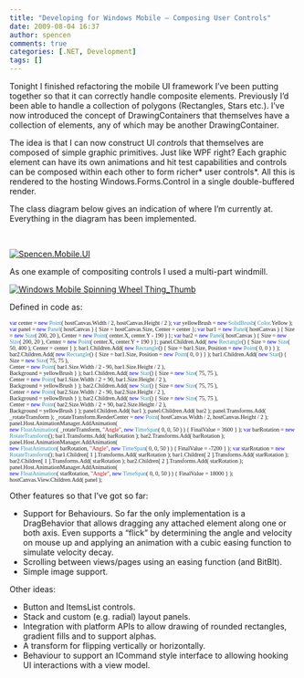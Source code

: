 ```yaml
---
title: "Developing for Windows Mobile – Composing User Controls"
date: 2009-08-04 16:37
author: spencen
comments: true
categories: [.NET, Development]
tags: []
---
```


Tonight I finished refactoring the mobile UI framework I’ve been putting together so that it can correctly handle composite elements. Previously I’d been able to handle a collection of polygons (Rectangles, Stars etc.). I’ve now introduced the concept of DrawingContainers that themselves have a collection of elements, any of which may be another DrawingContainer.
  

The idea is that I can now construct UI *controls* that themselves are composed of simple graphic primitives. Just like WPF right? Each graphic element can have its own animations and hit test capabilities and controls can be composed within each other to form richer* user controls*. All this is rendered to the hosting Windows.Forms.Control in a single double-buffered render.
  

The class diagram below gives an indication of where I’m currently at. Everything in the diagram has been implemented.
  

&#160;
  

<a href="/images/Spencen.Mobile.UI_2.png" target="_blank">![Spencen.Mobile.UI](/images/Spencen.Mobile.UI_thumb.png "Spencen.Mobile.UI")</a> 
  

As one example of compositing controls I used a multi-part windmill.
  

<a href="http://www.spencen.com/Downloads/winmo_animation_spinning.wmv">![Windows Mobile Spinning Wheel Thing_Thumb](/images/Windows%20Mobile%20Spinning%20Wheel%20Thing_Thumb_3.jpg "Windows Mobile Spinning Wheel Thing_Thumb")</a> 
  

Defined in code as:
  

<font size="1"><font face="Verdana"><span style="color: blue">var </span>center = <span style="color: blue">new </span><span style="color: #2b91af">Point</span>( hostCanvas.Width / 2, hostCanvas.Height / 2 );
<span style="color: blue">var </span>yellowBrush = <span style="color: blue">new </span><span style="color: #2b91af">SolidBrush</span>( <span style="color: #2b91af">Color</span>.Yellow );
<span style="color: blue">var </span>panel = <span style="color: blue">new </span><span style="color: #2b91af">Panel</span>( hostCanvas ) { Size = hostCanvas.Size, Center = center };
<span style="color: blue">var </span>bar1 = <span style="color: blue">new </span><span style="color: #2b91af">Panel</span>( hostCanvas ) { Size = <span style="color: blue">new </span><span style="color: #2b91af">Size</span>( 200, 20 ), Center = <span style="color: blue">new </span><span style="color: #2b91af">Point</span>( center.X, center.Y - 190 ) };
<span style="color: blue">var </span>bar2 = <span style="color: blue">new </span><span style="color: #2b91af">Panel</span>( hostCanvas ) { Size = <span style="color: blue">new </span><span style="color: #2b91af">Size</span>( 200, 20 ), Center = <span style="color: blue">new </span><span style="color: #2b91af">Point</span>( center.X, center.Y + 190 ) };
panel.Children.Add( <span style="color: blue">new </span><span style="color: #2b91af">Rectangle</span>() { Size = <span style="color: blue">new </span><span style="color: #2b91af">Size</span>( 50, 400 ), Center = center } );
bar1.Children.Add( <span style="color: blue">new </span><span style="color: #2b91af">Rectangle</span>() { Size = bar1.Size, Position = <span style="color: blue">new </span><span style="color: #2b91af">Point</span>( 0, 0 ) } );
bar2.Children.Add( <span style="color: blue">new </span><span style="color: #2b91af">Rectangle</span>() { Size = bar1.Size, Position = <span style="color: blue">new </span><span style="color: #2b91af">Point</span>( 0, 0 ) } );
bar1.Children.Add( <span style="color: blue">new </span><span style="color: #2b91af">Star</span>() { Size = <span style="color: blue">new </span><span style="color: #2b91af">Size</span>( 75, 75 ),   
                                                 Center = <span style="color: blue">new </span><span style="color: #2b91af">Point</span>( bar1.Size.Width / 2 - 90, bar1.Size.Height / 2 ),   
                                                 Background = yellowBrush } );
bar1.Children.Add( <span style="color: blue">new </span><span style="color: #2b91af">Star</span>() { Size = <span style="color: blue">new </span><span style="color: #2b91af">Size</span>( 75, 75 ),   
                                                 Center = <span style="color: blue">new </span><span style="color: #2b91af">Point</span>( bar1.Size.Width / 2 + 90, bar1.Size.Height / 2 ),   
                                                 Background = yellowBrush } );
bar2.Children.Add( <span style="color: blue">new </span><span style="color: #2b91af">Star</span>() { Size = <span style="color: blue">new </span><span style="color: #2b91af">Size</span>( 75, 75 ),   
                                                 Center = <span style="color: blue">new </span><span style="color: #2b91af">Point</span>( bar2.Size.Width / 2 - 90, bar2.Size.Height / 2 ),   
                                                 Background = yellowBrush } );
bar2.Children.Add( <span style="color: blue">new </span><span style="color: #2b91af">Star</span>() { Size = <span style="color: blue">new </span><span style="color: #2b91af">Size</span>( 75, 75 ),   
                                                 Center = <span style="color: blue">new </span><span style="color: #2b91af">Point</span>( bar2.Size.Width / 2 + 90, bar2.Size.Height / 2 ),   
                                                 Background = yellowBrush } );
panel.Children.Add( bar1 );
panel.Children.Add( bar2 );
panel.Transforms.Add( _rotateTransform );
_rotateTransform.RenderCenter = <span style="color: blue">new </span><span style="color: #2b91af">Point</span>( hostCanvas.Width / 2, hostCanvas.Height / 2 );
panel.Host.AnimationManager.AddAnimation(   
                      <span style="color: blue">new </span><span style="color: #2b91af">FloatAnimation</span>( _rotateTransform, <span style="color: #a31515">&quot;Angle&quot;</span>, <span style="color: blue">new </span><span style="color: #2b91af">TimeSpan</span>( 0, 0, 50 ) ) { FinalValue = 3600 } );
<span style="color: blue">var </span>barRotation = <span style="color: blue">new </span><span style="color: #2b91af">RotateTransform</span>();
bar1.Transforms.Add( barRotation );
bar2.Transforms.Add( barRotation );
panel.Host.AnimationManager.AddAnimation(   
                     <span style="color: blue">new </span><span style="color: #2b91af">FloatAnimation</span>( barRotation, <span style="color: #a31515">&quot;Angle&quot;</span>, <span style="color: blue">new </span><span style="color: #2b91af">TimeSpan</span>( 0, 0, 50 ) ) { FinalValue = -7200 } );
<span style="color: blue">var </span>starRotation = <span style="color: blue">new </span><span style="color: #2b91af">RotateTransform</span>();
bar1.Children[ 1 ].Transforms.Add( starRotation );
bar1.Children[ 2 ].Transforms.Add( starRotation );
bar2.Children[ 1 ].Transforms.Add( starRotation );
bar2.Children[ 2 ].Transforms.Add( starRotation );
panel.Host.AnimationManager.AddAnimation(   
                    <span style="color: blue">new </span><span style="color: #2b91af">FloatAnimation</span>( starRotation, <span style="color: #a31515">&quot;Angle&quot;</span>, <span style="color: blue">new </span><span style="color: #2b91af">TimeSpan</span>( 0, 0, 50 ) ) { FinalValue = 18000 } );
hostCanvas.View.Children.Add( panel );</font></font>

<a href="http://11011.net/software/vspaste"></a>


Other features so that I’ve got so far:



*   Support for Behaviours. So far the only implementation is a DragBehavior that allows dragging any attached element along one or both axis. Even supports a “flick” by determining the angle and velocity on mouse up and applying an animation with a cubic easing function to simulate velocity decay.
*   Scrolling between views/pages using an easing function (and BitBlt).
*   Simple image support.


Other ideas:



*   Button and ItemsList controls.
*   Stack and custom (e.g. radial) layout panels.
*   Integration with platform APIs to allow drawing of rounded rectangles, gradient fills and to support alphas.
*   A transform for flipping vertically or horizontally.
*   Behaviour to support an ICommand style interface to allowing hooking UI interactions with a view model.

